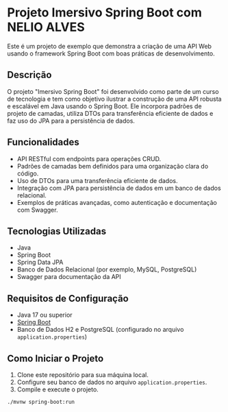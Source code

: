 # Projeto Imersivo Spring Boot com NELIO ALVES

Este é um projeto de exemplo que demonstra a criação de uma API Web usando o framework Spring Boot com boas práticas de desenvolvimento.

## Descrição

O projeto "Imersivo Spring Boot" foi desenvolvido como parte de um curso de tecnologia e tem como objetivo ilustrar a construção de uma API robusta e escalável em Java usando o Spring Boot. Ele incorpora padrões de projeto de camadas, utiliza DTOs para transferência eficiente de dados e faz uso do JPA para a persistência de dados.

## Funcionalidades

- API RESTful com endpoints para operações CRUD.
- Padrões de camadas bem definidos para uma organização clara do código.
- Uso de DTOs para uma transferência eficiente de dados.
- Integração com JPA para persistência de dados em um banco de dados relacional.
- Exemplos de práticas avançadas, como autenticação e documentação com Swagger.

## Tecnologias Utilizadas

- Java
- Spring Boot
- Spring Data JPA
- Banco de Dados Relacional (por exemplo, MySQL, PostgreSQL)
- Swagger para documentação da API

## Requisitos de Configuração

- Java 17 ou superior
- [Spring Boot](https://spring.io/projects/spring-boot)
- Banco de Dados H2 e PostgreSQL (configurado no arquivo `application.properties`)

## Como Iniciar o Projeto

1. Clone este repositório para sua máquina local.
2. Configure seu banco de dados no arquivo `application.properties`.
3. Compile e execute o projeto.

```bash
./mvnw spring-boot:run
